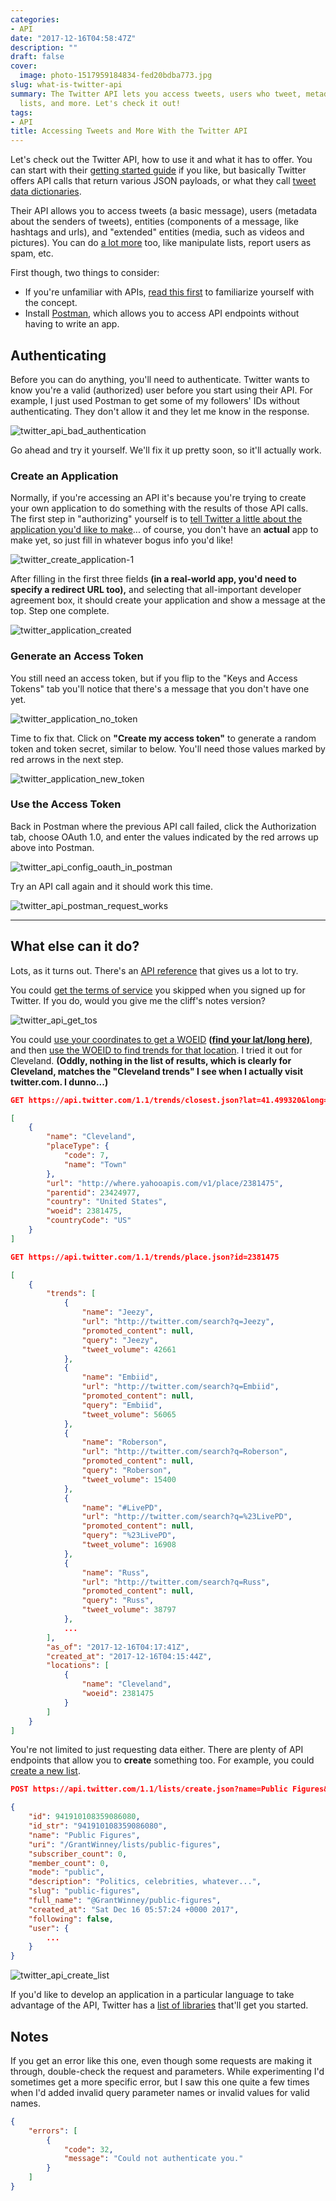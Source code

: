 ```yaml
---
categories:
- API
date: "2017-12-16T04:58:47Z"
description: ""
draft: false
cover:
  image: photo-1517959184834-fed20bdba773.jpg
slug: what-is-twitter-api
summary: The Twitter API lets you access tweets, users who tweet, metadata, manipulate
  lists, and more. Let's check it out!
tags:
- API
title: Accessing Tweets and More With the Twitter API
---
```

Let's check out the Twitter API, how to use it and what it has to offer. You can start with their [getting started guide](https://developer.twitter.com/en/docs/basics/getting-started) if you like, but basically Twitter offers API calls that return various JSON payloads, or what they call [tweet data dictionaries](https://developer.twitter.com/en/docs/tweets/data-dictionary/overview/intro-to-tweet-json).

Their API allows you to access tweets (a basic message), users (metadata about the senders of tweets), entities (components of a message, like hashtags and urls), and "extended" entities (media, such as videos and pictures). You can do [a lot more](https://developer.twitter.com/en/docs/api-reference-index) too, like manipulate lists, report users as spam, etc.

First though, two things to consider:

- If you're unfamiliar with APIs, [read this first](https://grantwinney.com/what-is-an-api/) to familiarize yourself with the concept.
- Install [Postman](https://www.getpostman.com/), which allows you to access API endpoints without having to write an app.

## Authenticating

Before you can do anything, you'll need to authenticate. Twitter wants to know you're a valid (authorized) user before you start using their API. For example, I just used Postman to get some of my followers' IDs without authenticating. They don't allow it and they let me know in the response.

![twitter_api_bad_authentication](https://grantwinney.com/content/images/2017/12/twitter_api_bad_authentication.png)

Go ahead and try it yourself. We'll fix it up pretty soon, so it'll actually work.

### Create an Application

Normally, if you're accessing an API it's because you're trying to create your own application to do something with the results of those API calls. The first step in "authorizing" yourself is to [tell Twitter a little about the application you'd like to make](https://apps.twitter.com/)... of course, you don't have an __actual__ app to make yet, so just fill in whatever bogus info you'd like!

![twitter_create_application-1](https://grantwinney.com/content/images/2017/12/twitter_create_application-1.png)

After filling in the first three fields __(in a real-world app, you'd need to specify a redirect URL too),__ and selecting that all-important developer agreement box, it should create your application and show a message at the top. Step one complete.

![twitter_application_created](https://grantwinney.com/content/images/2017/12/twitter_application_created.png)

### Generate an Access Token

You still need an access token, but if you flip to the "Keys and Access Tokens" tab you'll notice that there's a message that you don't have one yet.

![twitter_application_no_token](https://grantwinney.com/content/images/2017/12/twitter_application_no_token.png)

Time to fix that. Click on __"Create my access token"__ to generate a random token and token secret, similar to below. You'll need those values marked by red arrows in the next step.

![twitter_application_new_token](https://grantwinney.com/content/images/2017/12/twitter_application_new_token.png)

### Use the Access Token

Back in Postman where the previous API call failed, click the Authorization tab, choose OAuth 1.0, and enter the values indicated by the red arrows up above into Postman.

![twitter_api_config_oauth_in_postman](https://grantwinney.com/content/images/2017/12/twitter_api_config_oauth_in_postman.png)

Try an API call again and it should work this time.

![twitter_api_postman_request_works](https://grantwinney.com/content/images/2017/12/twitter_api_postman_request_works.png)

---

## What else can it do?

Lots, as it turns out. There's an [API reference](https://developer.twitter.com/en/docs/api-reference-index) that gives us a lot to try.

You could [get the terms of service](https://developer.twitter.com/en/docs/developer-utilities/terms-of-service/api-reference/get-help-tos) you skipped when you signed up for Twitter. If you do, would you give me the cliff's notes version?

![twitter_api_get_tos](https://grantwinney.com/content/images/2017/12/twitter_api_get_tos.png)

You could [use your coordinates to get a WOEID](https://developer.twitter.com/en/docs/trends/locations-with-trending-topics/api-reference/get-trends-closest) __(__[__find your lat/long here__](https://www.latlong.net/)__)__, and then [use the WOEID to find trends for that location](https://developer.twitter.com/en/docs/trends/trends-for-location/api-reference/get-trends-place). I tried it out for Cleveland. __(Oddly, nothing in the list of results, which is clearly for Cleveland, matches the "Cleveland trends" I see when I actually visit twitter.com. I dunno...)__

```json
GET https://api.twitter.com/1.1/trends/closest.json?lat=41.499320&long=-81.694361

[
    {
        "name": "Cleveland",
        "placeType": {
            "code": 7,
            "name": "Town"
        },
        "url": "http://where.yahooapis.com/v1/place/2381475",
        "parentid": 23424977,
        "country": "United States",
        "woeid": 2381475,
        "countryCode": "US"
    }
]
```

```json
GET https://api.twitter.com/1.1/trends/place.json?id=2381475

[
    {
        "trends": [
            {
                "name": "Jeezy",
                "url": "http://twitter.com/search?q=Jeezy",
                "promoted_content": null,
                "query": "Jeezy",
                "tweet_volume": 42661
            },
            {
                "name": "Embiid",
                "url": "http://twitter.com/search?q=Embiid",
                "promoted_content": null,
                "query": "Embiid",
                "tweet_volume": 56065
            },
            {
                "name": "Roberson",
                "url": "http://twitter.com/search?q=Roberson",
                "promoted_content": null,
                "query": "Roberson",
                "tweet_volume": 15400
            },
            {
                "name": "#LivePD",
                "url": "http://twitter.com/search?q=%23LivePD",
                "promoted_content": null,
                "query": "%23LivePD",
                "tweet_volume": 16908
            },
            {
                "name": "Russ",
                "url": "http://twitter.com/search?q=Russ",
                "promoted_content": null,
                "query": "Russ",
                "tweet_volume": 38797
            },
            ...
        ],
        "as_of": "2017-12-16T04:17:41Z",
        "created_at": "2017-12-16T04:15:44Z",
        "locations": [
            {
                "name": "Cleveland",
                "woeid": 2381475
            }
        ]
    }
]
```

You're not limited to just requesting data either. There are plenty of API endpoints that allow you to __create__ something too. For example, you could [create a new list](https://developer.twitter.com/en/docs/accounts-and-users/create-manage-lists/api-reference/post-lists-create).

```json
POST https://api.twitter.com/1.1/lists/create.json?name=Public Figures&description=Politics, celebrities, whatever...

{
    "id": 941910108359086080,
    "id_str": "941910108359086080",
    "name": "Public Figures",
    "uri": "/GrantWinney/lists/public-figures",
    "subscriber_count": 0,
    "member_count": 0,
    "mode": "public",
    "description": "Politics, celebrities, whatever...",
    "slug": "public-figures",
    "full_name": "@GrantWinney/public-figures",
    "created_at": "Sat Dec 16 05:57:24 +0000 2017",
    "following": false,
    "user": {
        ...
    }
}
```

![twitter_api_create_list](https://grantwinney.com/content/images/2017/12/twitter_api_create_list.png)

If you'd like to develop an application in a particular language to take advantage of the API, Twitter has a [list of libraries](https://developer.twitter.com/en/docs/developer-utilities/twitter-libraries) that'll get you started.

## Notes

If you get an error like this one, even though some requests are making it through, double-check the request and parameters. While experimenting I'd sometimes get a more specific error, but I saw this one quite a few times when I'd added invalid query parameter names or invalid values for valid names.

```json
{
    "errors": [
        {
            "code": 32,
            "message": "Could not authenticate you."
        }
    ]
}
```